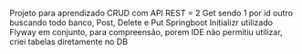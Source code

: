 Projeto para aprendizado
CRUD com API REST = 2 Get sendo 1 por id outro buscando todo banco, Post, Delete e Put
Springboot Initializr utilizado
Flyway em conjunto, para compreensão, porem IDE não permitiu utilizar, criei tabelas diretamente no DB 
